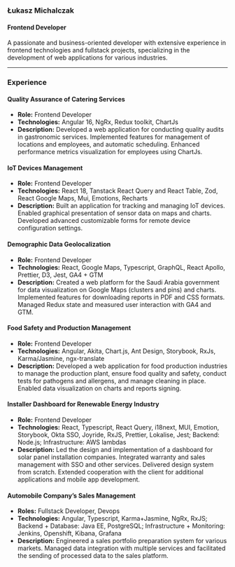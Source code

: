 ### Łukasz Michalczak

#### Frontend Developer

A passionate and business-oriented developer with extensive experience in frontend technologies and fullstack projects, specializing in the development of web applications for various industries.

---

### Experience

#### Quality Assurance of Catering Services
- **Role:** Frontend Developer
- **Technologies:** Angular 16, NgRx, Redux toolkit, ChartJs
- **Description:** Developed a web application for conducting quality audits in gastronomic services. Implemented features for management of locations and employees, and automatic scheduling. Enhanced performance metrics visualization for employees using ChartJs.

#### IoT Devices Management
- **Role:** Frontend Developer
- **Technologies:** React 18, Tanstack React Query and React Table, Zod, React Google Maps, Mui, Emotions, Recharts
- **Description:** Built an application for tracking and managing IoT devices. Enabled graphical presentation of sensor data on maps and charts. Developed advanced customizable forms for remote device configuration settings.

#### Demographic Data Geolocalization
- **Role:** Frontend Developer
- **Technologies:** React, Google Maps, Typescript, GraphQL, React Apollo, Prettier, D3, Jest, GA4 + GTM
- **Description:** Created a web platform for the Saudi Arabia government for data visualization on Google Maps (clusters and pins) and charts. Implemented features for downloading reports in PDF and CSS formats. Managed Redux state and measured user interaction with GA4 and GTM.

#### Food Safety and Production Management
- **Role:** Frontend Developer
- **Technologies:** Angular, Akita, Chart.js, Ant Design, Storybook, RxJs, Karma/Jasmine, ngx-translate
- **Description:** Developed a web application for food production industries to manage the production plant, ensure food quality and safety, conduct tests for pathogens and allergens, and manage cleaning in place. Enabled data visualization on charts and reports signing.

#### Installer Dashboard for Renewable Energy Industry
- **Role:** Frontend Developer
- **Technologies:** React, Typescript, React Query, i18next, MUI, Emotion, Storybook, Okta SSO, Joyride, RxJS, Prettier, Lokalise, Jest; Backend: Node.js; Infrastructure: AWS lambdas
- **Description:** Led the design and implementation of a dashboard for solar panel installation companies. Integrated warranty and sales management with SSO and other services. Delivered design system from scratch. Extended cooperation with the client for additional applications and mobile app development.

#### Automobile Company’s Sales Management
- **Roles:** Fullstack Developer, Devops
- **Technologies:** Angular, Typescript, Karma+Jasmine, NgRx, RxJS; Backend + Database: Java EE, PostgreSQL; Infrastructure + Monitoring: Jenkins, Openshift, Kibana, Grafana
- **Description:** Engineered a sales portfolio preparation system for various markets. Managed data integration with multiple services and facilitated the sending of processed data to the sales platform.


